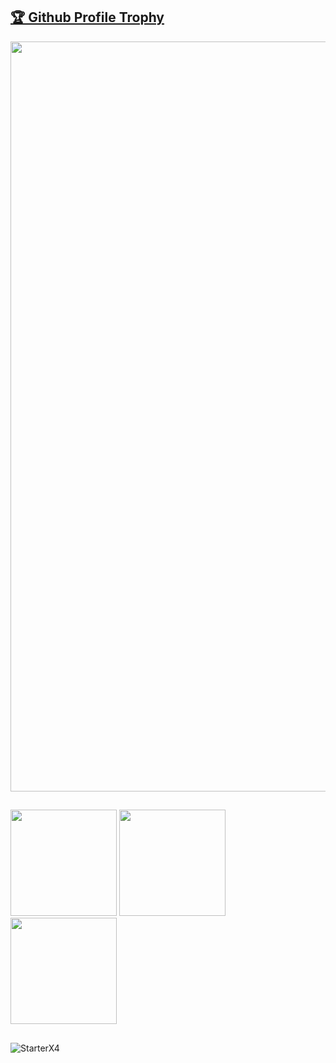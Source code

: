 <a href="https://github.com/ryo-ma/github-profile-trophy"><h2>🏆 Github Profile Trophy</h2></a>
<a href="https://github.com/ryo-ma/github-profile-trophy">
  <img width=1200 align="center" src="https://github-profile-trophy.vercel.app/?username=StarterX4&column=8&theme=discord&no-frame=true"/>
</a>

##

<div>
  <img height="170" src="https://github-readme-stats.vercel.app/api?username=StarterX4&count_private=true&include_all_commits=true&theme=onedark" />
  <img height="170" src="https://github-readme-stats.vercel.app/api/top-langs/?username=StarterX4&layout=compact&langs_count=10&theme=onedark" />
  <img height="170" src="https://github-readme-streak-stats.herokuapp.com/?user=StarterX4&theme=onedark" />
</div>

##

<p> <img align="left" src="https://komarev.com/ghpvc/?username=StarterX4&label=Profile%20views&color=5865F2&style=flat-square" alt="StarterX4" /><p/>
